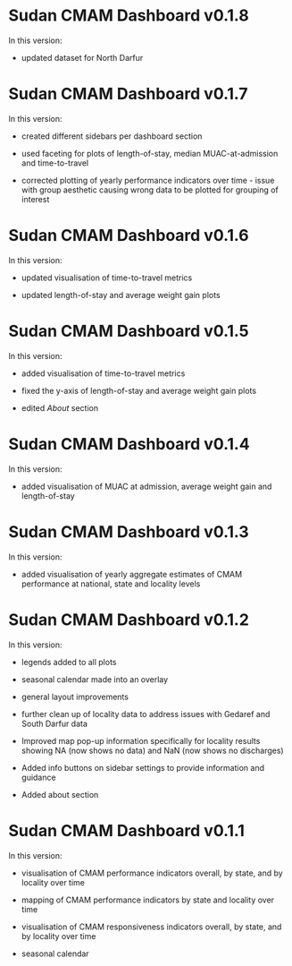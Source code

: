 # Sudan CMAM Dashboard v0.1.8

In this version:

* updated dataset for North Darfur

# Sudan CMAM Dashboard v0.1.7

In this version:

* created different sidebars per dashboard section

* used faceting for plots of length-of-stay, median MUAC-at-admission and
time-to-travel

* corrected plotting of yearly performance indicators over time - issue with
group aesthetic causing wrong data to be plotted for grouping of interest

# Sudan CMAM Dashboard v0.1.6

In this version:

* updated visualisation of time-to-travel metrics

* updated length-of-stay and average weight gain plots

# Sudan CMAM Dashboard v0.1.5

In this version:

* added visualisation of time-to-travel metrics

* fixed the y-axis of length-of-stay and average weight gain plots

* edited *About* section

# Sudan CMAM Dashboard v0.1.4

In this version:

* added visualisation of MUAC at admission, average weight gain and
length-of-stay

# Sudan CMAM Dashboard v0.1.3

In this version:

* added visualisation of yearly aggregate estimates of CMAM performance at 
national, state and locality levels

# Sudan CMAM Dashboard v0.1.2

In this version:

* legends added to all plots

* seasonal calendar made into an overlay

* general layout improvements

* further clean up of locality data to address issues with Gedaref and South
Darfur data

* Improved map pop-up information specifically for locality results showing
NA (now shows no data) and NaN (now shows no discharges)

* Added info buttons on sidebar settings to provide information and guidance

* Added about section

# Sudan CMAM Dashboard v0.1.1

In this version:

* visualisation of CMAM performance indicators overall, by state, and by 
locality over time

* mapping of CMAM performance indicators by state and locality over time

* visualisation of CMAM responsiveness indicators overall, by state, and by
locality over time

* seasonal calendar
